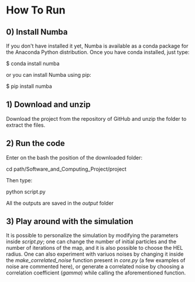 # How To Run
## 0) Install Numba
If you don't have installed it yet, Numba is available as a conda package for the Anaconda Python distribution. Once you have conda installed, just type:

   $ conda install numba

or you can install Numba using pip:

   $ pip install numba

## 1) Download and unzip

Download the project from the repository of GitHub and unzip the folder to extract the files.

## 2) Run the code

Enter on the bash the position of the downloaded folder:

   cd path/Software_and_Computing_Project/project

Then type:

   python script.py

All the outputs are saved in the *output* folder


## 3) Play around with the simulation

It is possible to personalize the simulation by modifying the parameters inside *script.py*; one can change the number of initial particles and the number of iterations of the map, and it is also possible to choose the HEL radius. One can also experiment with variuos noises by changing it inside the *make_correlated_noise* function present in *core.py* (a few examples of noise are commented here), or generate a correlated noise by choosing a correlation coefficient (*gamma*) while calling the aforementioned function.
